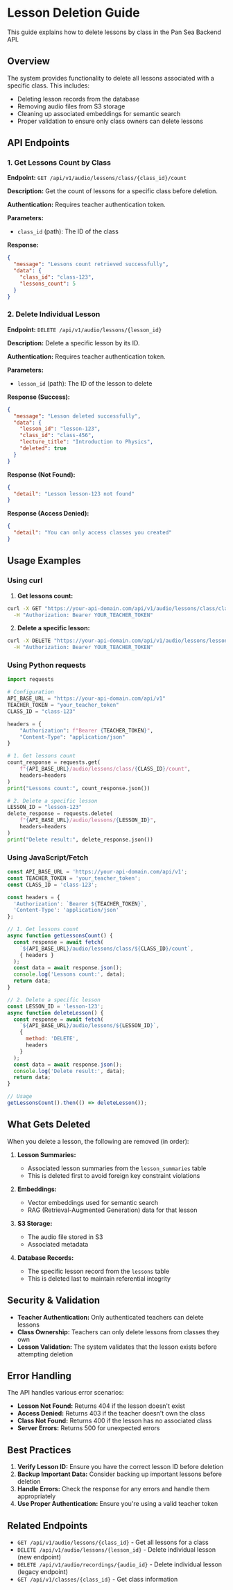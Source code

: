 # Lesson Deletion Guide

This guide explains how to delete lessons by class in the Pan Sea Backend API.

## Overview

The system provides functionality to delete all lessons associated with a specific class. This includes:
- Deleting lesson records from the database
- Removing audio files from S3 storage
- Cleaning up associated embeddings for semantic search
- Proper validation to ensure only class owners can delete lessons

## API Endpoints

### 1. Get Lessons Count by Class

**Endpoint:** `GET /api/v1/audio/lessons/class/{class_id}/count`

**Description:** Get the count of lessons for a specific class before deletion.

**Authentication:** Requires teacher authentication token.

**Parameters:**
- `class_id` (path): The ID of the class

**Response:**
```json
{
  "message": "Lessons count retrieved successfully",
  "data": {
    "class_id": "class-123",
    "lessons_count": 5
  }
}
```

### 2. Delete Individual Lesson

**Endpoint:** `DELETE /api/v1/audio/lessons/{lesson_id}`

**Description:** Delete a specific lesson by its ID.

**Authentication:** Requires teacher authentication token.

**Parameters:**
- `lesson_id` (path): The ID of the lesson to delete

**Response (Success):**
```json
{
  "message": "Lesson deleted successfully",
  "data": {
    "lesson_id": "lesson-123",
    "class_id": "class-456",
    "lecture_title": "Introduction to Physics",
    "deleted": true
  }
}
```

**Response (Not Found):**
```json
{
  "detail": "Lesson lesson-123 not found"
}
```

**Response (Access Denied):**
```json
{
  "detail": "You can only access classes you created"
}
```

## Usage Examples

### Using curl

1. **Get lessons count:**
```bash
curl -X GET "https://your-api-domain.com/api/v1/audio/lessons/class/class-123/count" \
  -H "Authorization: Bearer YOUR_TEACHER_TOKEN"
```

2. **Delete a specific lesson:**
```bash
curl -X DELETE "https://your-api-domain.com/api/v1/audio/lessons/lesson-123" \
  -H "Authorization: Bearer YOUR_TEACHER_TOKEN"
```

### Using Python requests

```python
import requests

# Configuration
API_BASE_URL = "https://your-api-domain.com/api/v1"
TEACHER_TOKEN = "your_teacher_token"
CLASS_ID = "class-123"

headers = {
    "Authorization": f"Bearer {TEACHER_TOKEN}",
    "Content-Type": "application/json"
}

# 1. Get lessons count
count_response = requests.get(
    f"{API_BASE_URL}/audio/lessons/class/{CLASS_ID}/count",
    headers=headers
)
print("Lessons count:", count_response.json())

# 2. Delete a specific lesson
LESSON_ID = "lesson-123"
delete_response = requests.delete(
    f"{API_BASE_URL}/audio/lessons/{LESSON_ID}",
    headers=headers
)
print("Delete result:", delete_response.json())
```

### Using JavaScript/Fetch

```javascript
const API_BASE_URL = 'https://your-api-domain.com/api/v1';
const TEACHER_TOKEN = 'your_teacher_token';
const CLASS_ID = 'class-123';

const headers = {
  'Authorization': `Bearer ${TEACHER_TOKEN}`,
  'Content-Type': 'application/json'
};

// 1. Get lessons count
async function getLessonsCount() {
  const response = await fetch(
    `${API_BASE_URL}/audio/lessons/class/${CLASS_ID}/count`,
    { headers }
  );
  const data = await response.json();
  console.log('Lessons count:', data);
  return data;
}

// 2. Delete a specific lesson
const LESSON_ID = 'lesson-123';
async function deleteLesson() {
  const response = await fetch(
    `${API_BASE_URL}/audio/lessons/${LESSON_ID}`,
    { 
      method: 'DELETE',
      headers 
    }
  );
  const data = await response.json();
  console.log('Delete result:', data);
  return data;
}

// Usage
getLessonsCount().then(() => deleteLesson());
```

## What Gets Deleted

When you delete a lesson, the following are removed (in order):

1. **Lesson Summaries:**
   - Associated lesson summaries from the `lesson_summaries` table
   - This is deleted first to avoid foreign key constraint violations

2. **Embeddings:**
   - Vector embeddings used for semantic search
   - RAG (Retrieval-Augmented Generation) data for that lesson

3. **S3 Storage:**
   - The audio file stored in S3
   - Associated metadata

4. **Database Records:**
   - The specific lesson record from the `lessons` table
   - This is deleted last to maintain referential integrity

## Security & Validation

- **Teacher Authentication:** Only authenticated teachers can delete lessons
- **Class Ownership:** Teachers can only delete lessons from classes they own
- **Lesson Validation:** The system validates that the lesson exists before attempting deletion

## Error Handling

The API handles various error scenarios:

- **Lesson Not Found:** Returns 404 if the lesson doesn't exist
- **Access Denied:** Returns 403 if the teacher doesn't own the class
- **Class Not Found:** Returns 400 if the lesson has no associated class
- **Server Errors:** Returns 500 for unexpected errors

## Best Practices

1. **Verify Lesson ID:** Ensure you have the correct lesson ID before deletion
2. **Backup Important Data:** Consider backing up important lessons before deletion
3. **Handle Errors:** Check the response for any errors and handle them appropriately
4. **Use Proper Authentication:** Ensure you're using a valid teacher token

## Related Endpoints

- `GET /api/v1/audio/lessons/{class_id}` - Get all lessons for a class
- `DELETE /api/v1/audio/lessons/{lesson_id}` - Delete individual lesson (new endpoint)
- `DELETE /api/v1/audio/recordings/{audio_id}` - Delete individual lesson (legacy endpoint)
- `GET /api/v1/classes/{class_id}` - Get class information
